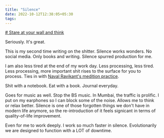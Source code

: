 ```yaml
---
title: "Silence"
date: 2022-10-12T12:38:05+05:30
tags:
---
```

[# Stare at your wall and think](https://piped.kavin.rocks/watch?v=H4VWDJUDHX0)

Seriously. It's great.

This is my second time writing on the shitter. Silence works wonders. No social media. Only books and writing. Silence spurred production for me.

I am also less tired at the end of my work day. Less processing, less tired. Less processing, more important shit rises to the surface for you to process. Ties in with [Naval Ravikant's medition practice](https://piped.kavin.rocks/watch?v=R2kgZ1Puye8).

Shit with a notebook. Eat with a book. Journal everyday.

Goes for music as well. Stop the BS music. In Mumbai, the traffic is prolific. I put on my earphones so I can block some of the noise. Allows me to think or relax better. Silence is one of those forgotten things we don't have in modern life anymore, so the re-introduction of it feels signicant in terms of quality-of-life improvement.

Even for me to work deeply. I work so much faster in silence. Evolutionarily we are designed to function with a LOT of downtime.
